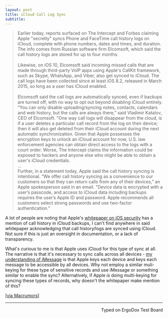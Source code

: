 ```yaml
---
layout: post
title: iCloud Call Log Sync
subtitle:
---
```


> Earlier today, reports surfaced on The Intercept and Forbes claiming Apple "secretly" syncs Phone and FaceTime call history logs on iCloud, complete with phone numbers, dates and times, and duration. The info comes from Russian software firm Elcomsoft, which said the call history logs are stored for up to four months.
<br><br>
Likewise, on iOS 10, Elcomsoft said incoming missed calls that are made through third-party VoIP apps using Apple's CallKit framework, such as Skype, WhatsApp, and Viber, also get synced to iCloud. The call logs have been collected since at least iOS 8.2, released in March 2015, so long as a user has iCloud enabled.
<br><br>
Elcomsoft said the call logs are automatically synced, even if backups are turned off, with no way to opt out beyond disabling iCloud entirely.
“You can only disable uploading/syncing notes, contacts, calendars and web history, but the calls are always there,” said Vladimir Katalov, CEO of Elcomsoft. "One way call logs will disappear from the cloud, is if a user deletes a particular call record from the log on their device; then it will also get deleted from their iCloud account during the next automatic synchronization.
Given that Apple possesses the encryption keys to unlock an iCloud account for now, U.S. law enforcement agencies can obtain direct access to the logs with a court order. Worse, The Intercept claims the information could be exposed to hackers and anyone else who might be able to obtain a user's iCloud credentials.
<br>...<br>
Further, in a statement today, Apple said the call history syncing is intentional.
“We offer call history syncing as a convenience to our customers so that they can return calls from any of their devices,” an Apple spokesperson said in an email. "Device data is encrypted with a user’s passcode, and access to iCloud data including backups requires the user’s Apple ID and password. Apple recommends all customers select strong passwords and use two-factor authentication.”

A lot of people are noting that Apple's [whitepaper on iOS security](https://www.apple.com/business/docs/iOS_Security_Guide.pdf) has a mention of call history in iCloud backups, I can't find anywhere in said whitepaper acknowledging that call history/logs are synced using iCloud. Not sure if this is just an oversight in documentation, or a lack of transparency.

What's curious to me is that Apple uses iCloud for this type of sync at all. The narrative is that it's necessary to sync calls across all devices - [my understanding of iMessage](http://missourivalleyambulance.com/2016-04-25-iMessage-New-Device-Sec) is that Apple keys each device and keys each message to be accessible by all devices. Why not employ a similar muli-keying for these type of sensitive records and use iMessage or something similar to enable the sync? Alternatively, if Apple _is_ doing multi-keying for syncing these types of records, why doesn't the whitepaper make mention of this?

[[via Macrumors](http://www.macrumors.com/2016/11/17/apple-says-icloud-call-syncing-intentional/)]

---
<p align="right">Typed on ErgoDox Test Board</p>
